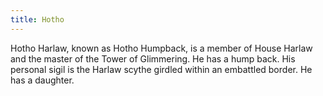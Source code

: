 ```yaml
---
title: Hotho
---
```


Hotho Harlaw, known as Hotho Humpback, is a member of House Harlaw and the master of the Tower of Glimmering. He has a hump back. His personal sigil is the Harlaw scythe girdled within an embattled border. He has a daughter. 


